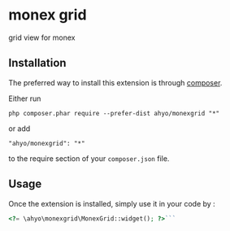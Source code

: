 monex grid
==========
grid view for monex

Installation
------------

The preferred way to install this extension is through [composer](http://getcomposer.org/download/).

Either run

```
php composer.phar require --prefer-dist ahyo/monexgrid "*"
```

or add

```
"ahyo/monexgrid": "*"
```

to the require section of your `composer.json` file.


Usage
-----

Once the extension is installed, simply use it in your code by  :

```php
<?= \ahyo\monexgrid\MonexGrid::widget(); ?>```